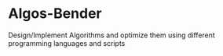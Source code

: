 # Algos-Bender
Design/Implement Algorithms and optimize them using different programming languages and scripts
